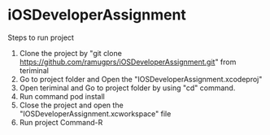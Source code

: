 # iOSDeveloperAssignment

Steps to run project

1. Clone the project by "git clone https://github.com/ramugprs/iOSDeveloperAssignment.git" from teriminal
2. Go to project folder and Open the "IOSDeveloperAssignment.xcodeproj"
3. Open teriminal and Go to project folder by using "cd" command.
4. Run command pod install
5. Close the project and open the "IOSDeveloperAssignment.xcworkspace" file
6. Run project Command-R
